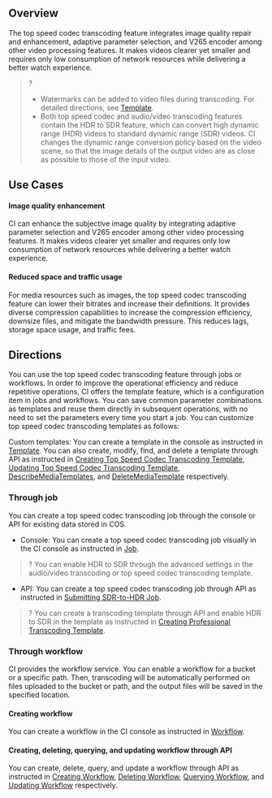 ## Overview

The top speed codec transcoding feature integrates image quality repair and enhancement, adaptive parameter selection, and V265 encoder among other video processing features. It makes videos clearer yet smaller and requires only low consumption of network resources while delivering a better watch experience.

>?
> - Watermarks can be added to video files during transcoding. For detailed directions, see [Template](https://intl.cloud.tencent.com/document/product/1045/43606).
> - Both top speed codec and audio/video transcoding features contain the HDR to SDR feature, which can convert high dynamic range (HDR) videos to standard dynamic range (SDR) videos. CI changes the dynamic range conversion policy based on the video scene, so that the image details of the output video are as close as possible to those of the input video.
> 

## Use Cases

#### Image quality enhancement

CI can enhance the subjective image quality by integrating adaptive parameter selection and V265 encoder among other video processing features. It makes videos clearer yet smaller and requires only low consumption of network resources while delivering a better watch experience.

#### Reduced space and traffic usage

For media resources such as images, the top speed codec transcoding feature can lower their bitrates and increase their definitions. It provides diverse compression capabilities to increase the compression efficiency, downsize files, and mitigate the bandwidth pressure. This reduces lags, storage space usage, and traffic fees.

## Directions

You can use the top speed codec transcoding feature through jobs or workflows. In order to improve the operational efficiency and reduce repetitive operations, CI offers the template feature, which is a configuration item in jobs and workflows. You can save common parameter combinations as templates and reuse them directly in subsequent operations, with no need to set the parameters every time you start a job. You can customize top speed codec transcoding templates as follows:

Custom templates: You can create a template in the console as instructed in [Template](https://intl.cloud.tencent.com/document/product/1045/43606). You can also create, modify, find, and delete a template through API as instructed in [Creating Top Speed Codec Transcoding Template](https://intl.cloud.tencent.com/document/product/1045/49908), [Updating Top Speed Codec Transcoding Template](https://intl.cloud.tencent.com/document/product/1045/49922), [DescribeMediaTemplates](https://intl.cloud.tencent.com/document/product/1045/49919), and [DeleteMediaTemplate](https://intl.cloud.tencent.com/document/product/1045/49918) respectively.


### Through job

You can create a top speed codec transcoding job through the console or API for existing data stored in COS.

- Console: You can create a top speed codec transcoding job visually in the CI console as instructed in [Job](https://intl.cloud.tencent.com/document/product/1045/43605).
>? You can enable HDR to SDR through the advanced settings in the audio/video transcoding or top speed codec transcoding template.
>
- API: You can create a top speed codec transcoding job through API as instructed in [Submitting SDR-to-HDR Job](https://intl.cloud.tencent.com/document/product/1045/48935).
>? You can create a transcoding template through API and enable HDR to SDR in the template as instructed in [Creating Professional Transcoding Template](https://intl.cloud.tencent.com/document/product/1045/49912).
>

### Through workflow

CI provides the workflow service. You can enable a workflow for a bucket or a specific path. Then, transcoding will be automatically performed on files uploaded to the bucket or path, and the output files will be saved in the specified location.

#### Creating workflow

You can create a workflow in the CI console as instructed in [Workflow](https://intl.cloud.tencent.com/document/product/1045/43604).

#### Creating, deleting, querying, and updating workflow through API

You can create, delete, query, and update a workflow through API as instructed in [Creating Workflow](https://intl.cloud.tencent.com/document/product/1045/43733), [Deleting Workflow](https://intl.cloud.tencent.com/document/product/1045/43734), [Querying Workflow](https://intl.cloud.tencent.com/document/product/1045/50339), and [Updating Workflow](https://intl.cloud.tencent.com/document/product/1045/43738) respectively.


